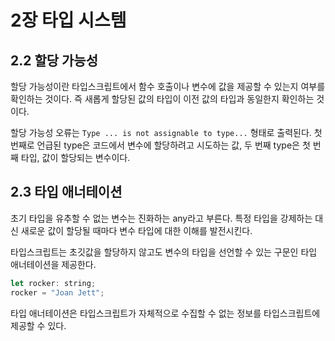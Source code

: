 # 2장 타입 시스템

## 2.2 할당 가능성

할당 가능성이란 타입스크립트에서 함수 호출이나 변수에 값을 제공할 수 있는지 여부를 확인하는 것이다. 즉 새롭게 할당된 값의 타입이 이전 값의 타입과 동일한지 확인하는 것이다.

할당 가능성 오류는 `Type ... is not assignable to type...` 형태로 출력된다. 첫 번째로 언급된 type은 코드에서 변수에 할당하려고 시도하는 값, 두 번째 type은 첫 번째 타입, 값이 할당되는 변수이다.

## 2.3 타입 애너테이션

초기 타입을 유추할 수 없는 변수는 진화하는 any라고 부른다. 특정 타입을 강제하는 대신 새로운 값이 할당될 때마다 변수 타입에 대한 이해를 발전시킨다.

타입스크립트는 초깃값을 할당하지 않고도 변수의 타입을 선언할 수 있는 구문인 타입 애너테이션을 제공한다.
```js
let rocker: string;
rocker = "Joan Jett";
```

타입 애너테이션은 타입스크립트가 자체적으로 수집할 수 없는 정보를 타입스크립트에 제공할 수 있다.
